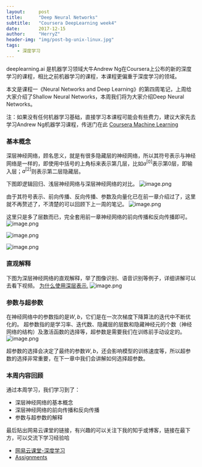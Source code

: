 ```yaml
---
layout:     post
title:      "Deep Neural Networks"
subtitle:   "Coursera DeepLearning week4"
date:       2017-12-15
author:     "HerryZ"
header-img: "img/post-bg-unix-linux.jpg"
tags:
    - 深度学习
---
```


deeplearning.ai 是机器学习领域大牛Andrew Ng在Coursera上公布的新的深度学习的课程，相比之前机器学习的课程，本课程更偏重于深度学习的领域。

本文是课程一《Neural Networks and Deep Learning》的第四周笔记，上周给大家介绍了Shallow Neural Networks，本周我们将为大家介绍Deep Neural Networks。

注：如果没有任何机器学习基础，直接学习本课程可能会有些费力，建议大家先去学习Andrew Ng机器学习课程，传送门在此 [Coursera Machine Learning](https://www.coursera.org/learn/machine-learning)

### 基本概念
深层神经网络，顾名思义，就是有很多隐藏层的神经网络，所以其符号表示与神经网络是一样的，即使用中括号的上角标来表示第几层，比如$a^{[0]}$表示第0层，即输入层；$a^{[2]}$则表示第二层隐藏层。

下图即逻辑回归、浅层神经网络与深层神经网络的对比。
![image.png](http://upload-images.jianshu.io/upload_images/3913020-318584cf2a4e1e1b.png?imageMogr2/auto-orient/strip%7CimageView2/2/w/1240)

由于其符号表示、前向传播、反向传播、参数及向量化已在前一章介绍过了，这里就不再赘述了，不清楚的可以回顾下上一周的笔记。
![image.png](http://upload-images.jianshu.io/upload_images/3913020-e985a3a60492c777.png?imageMogr2/auto-orient/strip%7CimageView2/2/w/1240)

这里只是多了层数而已，完全套用前一章神经网络的前向传播和反向传播即可。
![image.png](http://upload-images.jianshu.io/upload_images/3913020-9ce467f0c9f2b59c.png?imageMogr2/auto-orient/strip%7CimageView2/2/w/1240)

![image.png](http://upload-images.jianshu.io/upload_images/3913020-d148a91c384f0e7a.png?imageMogr2/auto-orient/strip%7CimageView2/2/w/1240)

![image.png](http://upload-images.jianshu.io/upload_images/3913020-ec612091e67e0cfa.png?imageMogr2/auto-orient/strip%7CimageView2/2/w/1240)

### 直观解释
下图为深层神经网络的直观解释，举了图像识别、语音识别等例子，详细讲解可以去看下视频。 [为什么使用深层表示.](http://mooc.study.163.com/learn/2001281002?tid=2001392029#/learn/content?type=detail&id=2001701022)
![image.png](http://upload-images.jianshu.io/upload_images/3913020-cb09edc727927516.png?imageMogr2/auto-orient/strip%7CimageView2/2/w/1240)

### 参数与超参数
在神经网络中的参数指的是$W,b$，它们是在一次次梯度下降算法的迭代中不断优化的。
超参数指的是学习率、迭代数、隐藏层的层数和隐藏神经元的个数（神经网络的结构）及激活函数的选择等，超参数是需要我们在训练前手动设定的。
![image.png](http://upload-images.jianshu.io/upload_images/3913020-0d6448b565548b73.png?imageMogr2/auto-orient/strip%7CimageView2/2/w/1240)

超参数的选择会决定了最终的参数$W,b$，还会影响模型的训练速度等，所以超参数的选择非常重要，在下一章中我们会讲解如何选择超参数。

### 本周内容回顾
通过本周学习，我们学习到了：
- 深层神经网络的基本概念
- 深层神经网络的前向传播和反向传播
- 参数与超参数的解释

最后贴出网易云课堂的链接，有兴趣的可以关注下我的知乎或博客，链接在最下方，可以交流下学习经验哈

- [网易云课堂-深度学习](http://mooc.study.163.com/smartSpec/detail/1001319001.htm)
- [Assignments](https://github.com/herryz/deeplearning_note)
